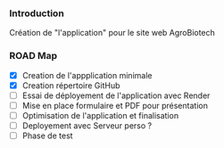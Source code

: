 ### Introduction 
Création de "l'application" pour le site web AgroBiotech

### ROAD Map
- [x] Creation de l'appplication minimale
- [x] Creation répertoire GitHub
- [ ] Essai de déployement de l'application avec Render
- [ ] Mise en place formulaire et PDF pour présentation
- [ ] Optimisation de l'application et finalisation
- [ ] Deployement avec Serveur perso ?
- [ ] Phase de test
